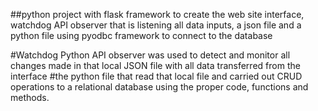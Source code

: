##python project with flask framework to create the web site interface, watchdog API observer that is listening all data inputs, a json file and a python file using pyodbc framework to connect to the database

#Watchdog Python API observer was used to detect and monitor all changes made in that local JSON file with all data transferred from the interface
#the python file that read that local file and carried out CRUD operations to a relational database using the proper code, functions and methods.
